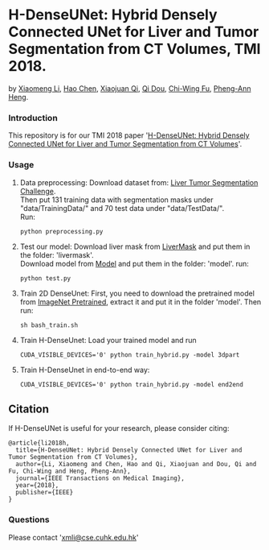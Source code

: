 # H-DenseUNet: Hybrid Densely Connected UNet for Liver and Tumor Segmentation from CT Volumes, TMI 2018. 
by [Xiaomeng Li](https://scholar.google.com/citations?user=uVTzPpoAAAAJ&hl=en), [Hao Chen](http://appsrv.cse.cuhk.edu.hk/~hchen/), [Xiaojuan Qi](https://xjqi.github.io/), [Qi Dou](http://appsrv.cse.cuhk.edu.hk/~qdou/), [Chi-Wing Fu](http://www.cse.cuhk.edu.hk/~cwfu/), [Pheng-Ann Heng](http://www.cse.cuhk.edu.hk/~pheng/). 

### Introduction

This repository is for our TMI 2018 paper '[H-DenseUNet: Hybrid Densely Connected UNet for Liver and Tumor Segmentation from CT Volumes](http://arxiv.org/pdf/1709.07330.pdf)'.


### Usage


1. Data preprocessing: 
   Download dataset from: [Liver Tumor Segmentation Challenge](https://drive.google.com/drive/folders/0B0vscETPGI1-Q1h1WFdEM2FHSUE).   
   Then put 131 training data with segmentation masks under "data/TrainingData/" and 70 test data under "data/TestData/".  
   Run:
   ```shell 
   python preprocessing.py 
   ```


2. Test our model:
   Download liver mask from [LiverMask](https://drive.google.com/file/d/14HxHiOKcJtpbOOvPqx-4XN7_Jrdy1Fby/view?usp=sharing) and put them in the folder: 'livermask'.   
   Download model from [Model](https://drive.google.com/file/d/12w5gPQE2-IbTqPaK04RIXmJXmjEvyocw/view?usp=sharing) and put them in the folder: 'model'.
   run:
   ```shell
   python test.py
   ```

3. Train 2D DenseUnet:
    First, you need to download the pretrained model from [ImageNet Pretrained](https://drive.google.com/file/d/1HHiPBKPw539LR0Oj5g1gD3FNRkCsxeGi/view?usp=sharing), extract it and put it in the folder 'model'.
    Then run:
   ```shell
   sh bash_train.sh
   ```

4. Train H-DenseUnet:
    Load your trained model and run   
    
   ```shell
   CUDA_VISIBLE_DEVICES='0' python train_hybrid.py -model 3dpart
   ```

5. Train H-DenseUnet in end-to-end way:
    
   ```shell
   CUDA_VISIBLE_DEVICES='0' python train_hybrid.py -model end2end
   ```


## Citation

If H-DenseUNet is useful for your research, please consider citing:

	@article{li2018h,
	  title={H-DenseUNet: Hybrid Densely Connected UNet for Liver and Tumor Segmentation from CT Volumes},
	  author={Li, Xiaomeng and Chen, Hao and Qi, Xiaojuan and Dou, Qi and Fu, Chi-Wing and Heng, Pheng-Ann},
	  journal={IEEE Transactions on Medical Imaging},
	  year={2018},
	  publisher={IEEE}
	}

### Questions

Please contact 'xmli@cse.cuhk.edu.hk'

